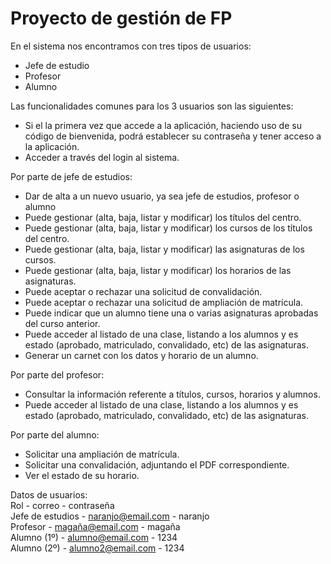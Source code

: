 # Proyecto de gestión de FP

En el sistema nos encontramos con tres tipos de usuarios:
- Jefe de estudio
- Profesor
- Alumno

Las funcionalidades comunes para los 3 usuarios son las siguientes:
- Si el la primera vez que accede a la aplicación, haciendo uso de su código de bienvenida, podrá establecer su contraseña y tener acceso a la aplicación.
- Acceder a través del login al sistema.

Por parte de jefe de estudios:
-  Dar de alta a un nuevo usuario, ya sea jefe de estudios, profesor o alumno
- Puede gestionar (alta, baja, listar y modificar) los títulos del centro.
- Puede gestionar (alta, baja, listar y modificar) los cursos de los títulos del centro.
- Puede gestionar (alta, baja, listar y modificar) las asignaturas de los cursos.
- Puede gestionar (alta, baja, listar y modificar) los horarios de las asignaturas.
- Puede aceptar o rechazar una solicitud de convalidación.
- Puede aceptar o rechazar una solicitud de ampliación de matrícula.
- Puede indicar que un alumno tiene una o varias asignaturas aprobadas del curso anterior.
- Puede acceder al listado de una clase, listando a los alumnos y es estado (aprobado, matriculado, convalidado, etc) de las asignaturas.
- Generar un carnet con los datos y horario de un alumno. 

Por parte del profesor:
- Consultar la información referente a títulos, cursos, horarios y alumnos.
- Puede acceder al listado de una clase, listando a los alumnos y es estado (aprobado, matriculado, convalidado, etc) de las asignaturas.

Por parte del alumno:
- Solicitar una ampliación de matrícula.
- Solicitar una convalidación, adjuntando el PDF correspondiente.
- Ver el estado de su horario.

Datos de usuarios:  
Rol - correo - contraseña  
Jefe de estudios - naranjo@email.com - naranjo  
Profesor - magaña@email.com - magaña  
Alumno (1º) - alumno@email.com - 1234  
Alumno (2º) - alumno2@email.com - 1234  
